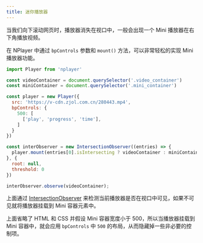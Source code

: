```yaml
---
title: 迷你播放器
---
```


当我们向下滚动网页时，播放器消失在视口中，一般会出现一个 Mini 播放器在右下角播放视频。

在 NPlayer 中通过 `bpControls` 参数和 `mount()` 方法，可以非常轻松的实现 Mini 播放器功能。

```js
import Player from 'nplayer'

const videoContainer = document.querySelector('.video_container')
const miniContainer = document.querySelector('.mini_container')

const player = new Player({
  src: 'https://v-cdn.zjol.com.cn/280443.mp4',
  bpControls: {
    500: [
      ['play', 'progress', 'time'],
    ]
  }
})

const interObserver = new IntersectionObserver((entries) => {
  player.mount(entries[0].isIntersecting ? videoContainer : miniContainer)
}, {
  root: null,
  threshold: 0
})

interObserver.observe(videoContainer);
```

上面通过 [IntersectionObserver](https://developer.mozilla.org/en-US/docs/Web/API/IntersectionObserver) 来检测当前播放器是否在视口中可见，如果不可见就将播放器挂载到 Mini 容器元素中。

上面省略了 HTML 和 CSS 并假设 Mini 容器宽度小于 500，所以当播放器挂载到 Mini 容器中，就会应用 `bpControls` 中 `500` 的布局，从而隐藏掉一些非必要的控制项。
